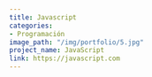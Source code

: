 ```yaml
---
title: Javascript
categories:
- Programación
image_path: "/img/portfolio/5.jpg"
project_name: JavaScript
link: https://javascript.com
---
```


